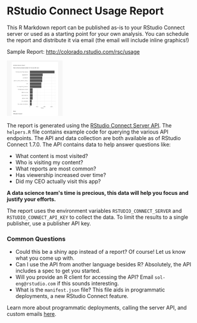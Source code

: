 # RStudio Connect Usage Report

This R Markdown report can be published as-is to your RStudio Connect server or 
used as a starting point for your own analysis. You can schedule the report and 
distribute it via email (the email will include inline graphics!)

Sample Report: http://colorado.rstudio.com/rsc/usage

<img src="email-preview.png" width = "150px" height = "150px">

The report is generated using the [RStudio Connect Server API](https://docs.rstudio.com/connect/api). The `helpers.R` file contains example code for querying the various API endpoints. The API and data collection are both available as of RStudio Connect 1.7.0. The API contains data to help answer questions like:

- What content is most visited?
- Who is visiting my content?
- What reports are most common?
- Has viewership increased over time?
- Did my CEO actually visit this app?

**A data science team's time is precious, this data will help you focus and justify your efforts.**

The report uses the environment variables `RSTUDIO_CONNECT_SERVER` and `RSTUDIO_CONNECT_API_KEY` to collect the data. To limit the results to a single publisher, use a publisher API key.

### Common Questions

- Could this be a shiny app instead of a report? Of course! Let us know what you come up with.
- Can I use the API from another language besides R? Absolutely, the API includes a spec to get you started.
- Will you provide an R client for accessing the API? Email `sol-eng@rstudio.com` if this sounds interesting.
- What is the `manifest.json` file? This file aids in programmatic deployments, a new RStudio Connect feature.

Learn more about programmatic deployments, calling the server API, and custom emails [here](https://docs.rstudio.com/user).
